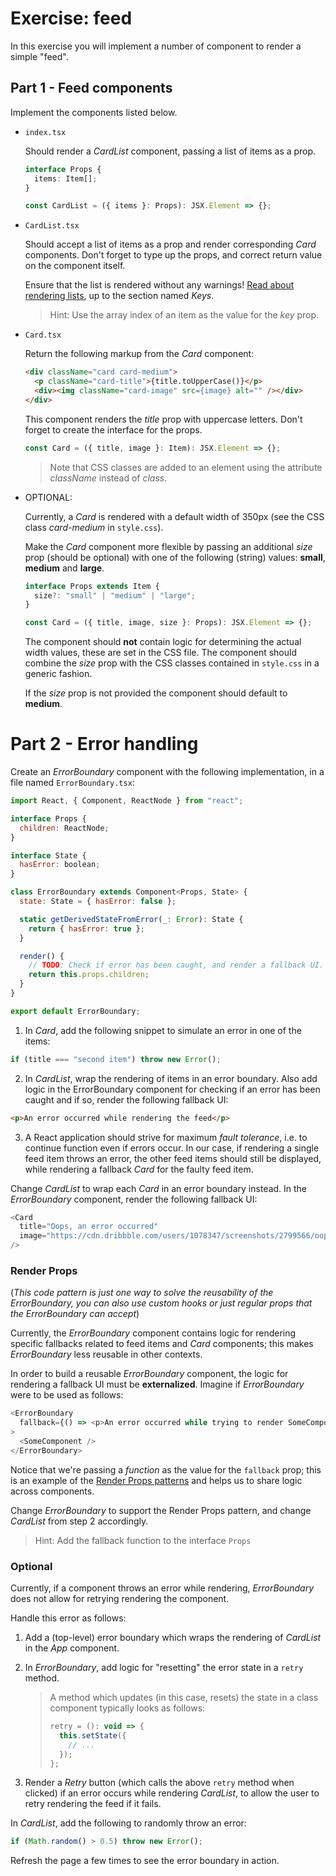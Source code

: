 # Exercise: feed

In this exercise you will implement a number of component to render a simple "feed".

## Part 1 - Feed components

Implement the components listed below.

- `index.tsx`

  Should render a _CardList_ component, passing a list of items as a prop.

  ```ts
  interface Props {
    items: Item[];
  }

  const CardList = ({ items }: Props): JSX.Element => {};
  ```

- `CardList.tsx`

  Should accept a list of items as a prop and render corresponding _Card_ components. Don't forget to type up the props, and correct return value on the component itself.

  Ensure that the list is rendered without any warnings! [Read about rendering lists](https://reactjs.org/docs/lists-and-keys.html), up to the section named _Keys_.

  > Hint: Use the array index of an item as the value for the _key_ prop.

- `Card.tsx`

  Return the following markup from the _Card_ component:

  ```html
  <div className="card card-medium">
    <p className="card-title">{title.toUpperCase()}</p>
    <div><img className="card-image" src={image} alt="" /></div>
  </div>
  ```

  This component renders the _title_ prop with uppercase letters. Don't forget to create the interface for the props.

  ```ts
  const Card = ({ title, image }: Item): JSX.Element => {};
  ```

  > Note that CSS classes are added to an element using the attribute _className_ instead of _class_.

- OPTIONAL:

  Currently, a _Card_ is rendered with a default width of 350px (see the CSS class _card-medium_ in `style.css`).

  Make the _Card_ component more flexible by passing an additional _size_ prop (should be optional) with one of the following (string) values: **small**, **medium** and **large**.

  ```ts
  interface Props extends Item {
    size?: "small" | "medium" | "large";
  }

  const Card = ({ title, image, size }: Props): JSX.Element => {};
  ```

  The component should **not** contain logic for determining the actual width values, these are set in the CSS file. The component should combine the _size_ prop with the CSS classes contained in `style.css` in a generic fashion.

  If the _size_ prop is not provided the component should default to **medium**.

# Part 2 - Error handling

Create an _ErrorBoundary_ component with the following implementation, in a file named `ErrorBoundary.tsx`:

```javascript
import React, { Component, ReactNode } from "react";

interface Props {
  children: ReactNode;
}

interface State {
  hasError: boolean;
}

class ErrorBoundary extends Component<Props, State> {
  state: State = { hasError: false };

  static getDerivedStateFromError(_: Error): State {
    return { hasError: true };
  }

  render() {
    // TODO: Check if error has been caught, and render a fallback UI.
    return this.props.children;
  }
}

export default ErrorBoundary;
```

1. In _Card_, add the following snippet to simulate an error in one of the items:

```js
if (title === "second item") throw new Error();
```

2. In _CardList_, wrap the rendering of items in an error boundary. Also add logic in the ErrorBoundary component for checking if an error has been caught and if so, render the following fallback UI:

```html
<p>An error occurred while rendering the feed</p>
```

3. A React application should strive for maximum _fault tolerance_, i.e. to continue function even if errors occur. In our case, if rendering a single feed item throws an error, the other feed items should still be displayed, while rendering a fallback _Card_ for the faulty feed item.

Change _CardList_ to wrap each _Card_ in an error boundary instead. In the _ErrorBoundary_ component, render the following fallback UI:

```javascript
<Card
  title="Oops, an error occurred"
  image="https://cdn.dribbble.com/users/1078347/screenshots/2799566/oops.png"
/>
```

### Render Props

(_This code pattern is just one way to solve the reusability of the ErrorBoundary, you can also use custom hooks or just regular props that the ErrorBoundary can accept_)

Currently, the _ErrorBoundary_ component contains logic for rendering specific fallbacks related to feed items and _Card_ components; this makes _ErrorBoundary_ less reusable in other contexts.

In order to build a reusable _ErrorBoundary_ component, the logic for rendering a fallback UI must be **externalized**. Imagine if _ErrorBoundary_ were to be used as follows:

```javascript
<ErrorBoundary
  fallback={() => <p>An error occurred while trying to render SomeComponent</p>}
>
  <SomeComponent />
</ErrorBoundary>
```

Notice that we're passing a _function_ as the value for the `fallback` prop; this is an example of the [Render Props patterns](https://reactjs.org/docs/render-props.html) and helps us to share logic across components.

Change _ErrorBoundary_ to support the Render Props pattern, and change _CardList_ from step 2 accordingly.

> Hint: Add the fallback function to the interface `Props`

### Optional

Currently, if a component throws an error while rendering, _ErrorBoundary_ does not allow for retrying rendering the component.

Handle this error as follows:

1. Add a (top-level) error boundary which wraps the rendering of _CardList_ in the _App_ component.

2. In _ErrorBoundary_, add logic for "resetting" the error state in a `retry` method.

   > A method which updates (in this case, resets) the state in a class component typically looks as follows:
   >
   > ```javascript
   > retry = (): void => {
   >   this.setState({
   >     // ...
   >   });
   > };
   > ```

3. Render a _Retry_ button (which calls the above `retry` method when clicked) if an error occurs while rendering _CardList_, to allow the user to retry rendering the feed if it fails.

In _CardList_, add the following to randomly throw an error:

```typescript
if (Math.random() > 0.5) throw new Error();
```

Refresh the page a few times to see the error boundary in action.
